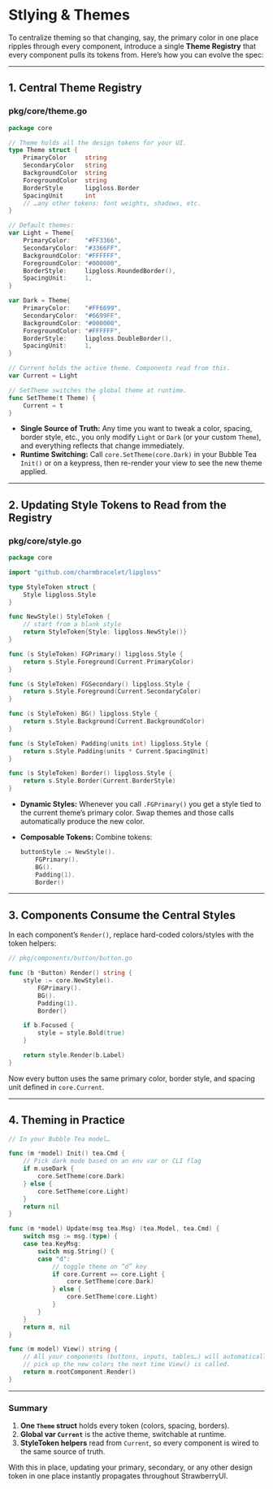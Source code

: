 # Stlying & Themes

To centralize theming so that changing, say, the primary color in one place ripples through every component, introduce a single **Theme Registry** that every component pulls its tokens from. Here’s how you can evolve the spec:

---

## 1. Central Theme Registry

### pkg/core/theme.go

```go
package core

// Theme holds all the design tokens for your UI.
type Theme struct {
    PrimaryColor     string
    SecondaryColor   string
    BackgroundColor  string
    ForegroundColor  string
    BorderStyle      lipgloss.Border
    SpacingUnit      int
    // …any other tokens: font weights, shadows, etc.
}

// Default themes:
var Light = Theme{
    PrimaryColor:    "#FF3366",
    SecondaryColor:  "#3366FF",
    BackgroundColor: "#FFFFFF",
    ForegroundColor: "#000000",
    BorderStyle:     lipgloss.RoundedBorder(),
    SpacingUnit:     1,
}

var Dark = Theme{
    PrimaryColor:    "#FF6699",
    SecondaryColor:  "#6699FF",
    BackgroundColor: "#000000",
    ForegroundColor: "#FFFFFF",
    BorderStyle:     lipgloss.DoubleBorder(),
    SpacingUnit:     1,
}

// Current holds the active theme. Components read from this.
var Current = Light

// SetTheme switches the global theme at runtime.
func SetTheme(t Theme) {
    Current = t
}
```

* **Single Source of Truth:** Any time you want to tweak a color, spacing, border style, etc., you only modify `Light` or `Dark` (or your custom `Theme`), and everything reflects that change immediately.
* **Runtime Switching:** Call `core.SetTheme(core.Dark)` in your Bubble Tea `Init()` or on a keypress, then re-render your view to see the new theme applied.

---

## 2. Updating Style Tokens to Read from the Registry

### pkg/core/style.go

```go
package core

import "github.com/charmbracelet/lipgloss"

type StyleToken struct {
    Style lipgloss.Style
}

func NewStyle() StyleToken {
    // start from a blank style
    return StyleToken{Style: lipgloss.NewStyle()}
}

func (s StyleToken) FGPrimary() lipgloss.Style {
    return s.Style.Foreground(Current.PrimaryColor)
}

func (s StyleToken) FGSecondary() lipgloss.Style {
    return s.Style.Foreground(Current.SecondaryColor)
}

func (s StyleToken) BG() lipgloss.Style {
    return s.Style.Background(Current.BackgroundColor)
}

func (s StyleToken) Padding(units int) lipgloss.Style {
    return s.Style.Padding(units * Current.SpacingUnit)
}

func (s StyleToken) Border() lipgloss.Style {
    return s.Style.Border(Current.BorderStyle)
}
```

* **Dynamic Styles:** Whenever you call `.FGPrimary()` you get a style tied to the current theme’s primary color. Swap themes and those calls automatically produce the new color.
* **Composable Tokens:** Combine tokens:

  ```go
  buttonStyle := NewStyle().
      FGPrimary().
      BG().
      Padding(1).
      Border()
  ```

---

## 3. Components Consume the Central Styles

In each component’s `Render()`, replace hard-coded colors/styles with the token helpers:

```go
// pkg/components/button/button.go

func (b *Button) Render() string {
    style := core.NewStyle().
        FGPrimary().
        BG().
        Padding(1).
        Border()

    if b.Focused {
        style = style.Bold(true)
    }

    return style.Render(b.Label)
}
```

Now every button uses the same primary color, border style, and spacing unit defined in `core.Current`.

---

## 4. Theming in Practice

```go
// In your Bubble Tea model…

func (m *model) Init() tea.Cmd {
    // Pick dark mode based on an env var or CLI flag
    if m.useDark {
        core.SetTheme(core.Dark)
    } else {
        core.SetTheme(core.Light)
    }
    return nil
}

func (m *model) Update(msg tea.Msg) (tea.Model, tea.Cmd) {
    switch msg := msg.(type) {
    case tea.KeyMsg:
        switch msg.String() {
        case "d":
            // toggle theme on “d” key
            if core.Current == core.Light {
                core.SetTheme(core.Dark)
            } else {
                core.SetTheme(core.Light)
            }
        }
    }
    return m, nil
}

func (m model) View() string {
    // All your components (buttons, inputs, tables…) will automatically
    // pick up the new colors the next time View() is called.
    return m.rootComponent.Render()
}
```

---

### Summary

1. **One `Theme` struct** holds every token (colors, spacing, borders).
2. **Global var `Current`** is the active theme, switchable at runtime.
3. **StyleToken helpers** read from `Current`, so every component is wired to the same source of truth.

With this in place, updating your primary, secondary, or any other design token in one place instantly propagates throughout StrawberryUI.
